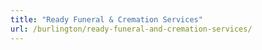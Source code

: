 ```yaml
---
title: "Ready Funeral & Cremation Services"
url: /burlington/ready-funeral-and-cremation-services/
---
```

